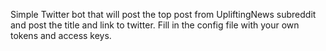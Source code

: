 Simple Twitter bot that will post the top post from UpliftingNews subreddit 
and post the title and link to twitter. Fill in the config file with your own
tokens and access keys. 
